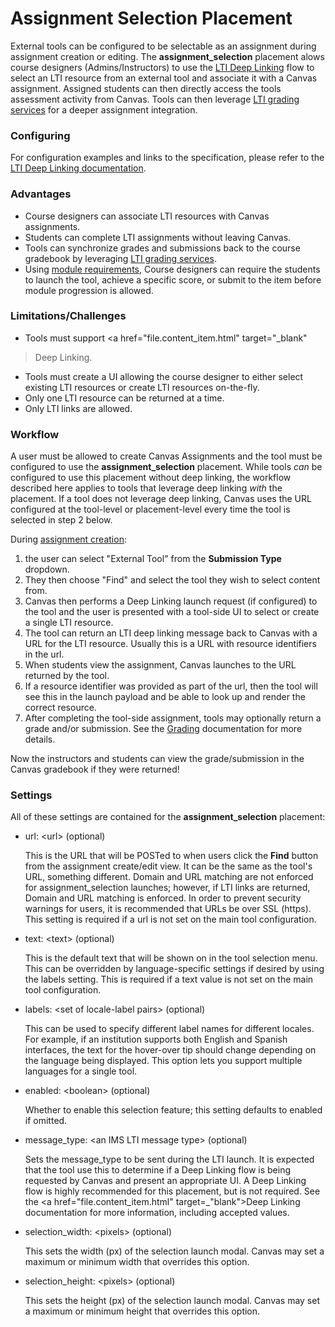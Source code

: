 Assignment Selection Placement
==============

External tools can be configured to be selectable as an assignment during 
assignment creation or editing. The **assignment_selection** placement 
alows course designers (Admins/Instructors) to use the <a 
href="content_item.html" target="_blank">LTI 
Deep Linking</a> flow to select an LTI resource from an external tool and 
associate it with a Canvas assignment. Assigned students can then directly
access the tools assessment activity from Canvas. Tools can then leverage <a 
href="assignment_tools.html" target="_blank">
LTI grading services</a> for a deeper assignment integration.



### Configuring
For configuration examples and links to the specification, please refer to the <a 
href="file.content_item.html" target="_blank">LTI 
Deep Linking documentation</a>.

### Advantages
- Course designers can associate LTI resources with Canvas assignments.
- Students can complete LTI assignments without leaving Canvas.
- Tools can synchronize grades and submissions back to the course gradebook by
leveraging <a href="file.assignment_tools.html" target="_blank">
LTI grading services</a>.
- Using <a href="https://community.canvaslms.com/docs/DOC-13134-415261967" 
target="_blank">module requirements</a>, Course designers can require the students 
to launch the tool, achieve a specific score, or submit to the item before 
module progression is allowed.


### Limitations/Challenges
- Tools must support <a href="file.content_item.html" target="_blank"
>Deep Linking</a>.
- Tools must create a UI allowing the course designer to either select existing 
LTI resources or create LTI resources on-the-fly.
- Only one LTI resource can be returned at a time.
- Only LTI links are allowed.


### Workflow
A user must be allowed to create Canvas Assignments and the tool must be
configured to use the **assignment_selection** placement. While tools *can* 
be configured to use this placement without deep linking, the workflow
described here applies to tools that leverage deep linking *with* the placement.
If a tool does not leverage deep linking, Canvas uses the URL configured at the 
tool-level or placement-level every time the tool is selected in step 2 below.

During <a href="https://community.canvaslms.com/docs/DOC-9873-415267003" 
target="_blank">assignment creation</a>:
1. the user can select "External Tool" from
the **Submission Type** dropdown. 
2. They then choose "Find" and select the tool 
they wish to select content from. 
3. Canvas then performs a Deep Linking launch 
request (if configured) to the tool and the user is presented with a tool-side UI 
to select or create a single LTI resource.
4. The tool can return an LTI deep linking message back to Canvas with a URL for
the LTI resource. Usually this is a URL with resource identifiers in the url.
5. When students view the assignment, Canvas launches to the URL returned by the tool.
6. If a resource identifier was provided as part of the url, then the tool will see this in the
launch payload and be able to look up and render the correct resource.
7. After completing the tool-side assignment, tools may optionally return a grade 
and/or submission. See the <a href="file.assignment_tools.html">Grading</a> 
documentation for more details.

Now the instructors and students can view the grade/submission in the Canvas
gradebook if they were returned!

### Settings
All of these settings are contained for the **assignment_selection** placement:

-   url: &lt;url&gt; (optional)

    This is the URL that will be POSTed to when users click the **Find** 
    button from the assignment create/edit view. It can be the same as the tool's 
    URL, something different. Domain and URL matching are not enforced for 
    assignment_selection launches; however, if LTI links are returned, Domain and
    URL matching is enforced. In order to prevent security warnings for users, it
    is recommended that URLs be over SSL (https). This setting is required if a 
    url is not set on the main tool configuration.

-   text: &lt;text&gt; (optional)

    This is the default text that will be shown on in the tool selection menu.
    This can be overridden by language-specific settings if desired by 
    using the labels setting. This is required if a text value is not set on the
    main tool configuration.

-   labels: &lt;set of locale-label pairs&gt; (optional)

    This can be used to specify different label names for different locales. 
    For example, if an institution supports both English and Spanish interfaces,
    the text for the hover-over tip should change depending on the language 
    being displayed. This option lets you support multiple languages for a single tool.

-   enabled: &lt;boolean&gt; (optional)

    Whether to enable this selection feature; this setting defaults to enabled if omitted.

-   message_type: &lt;an IMS LTI message type&gt; (optional)

    Sets the message_type to be sent during the LTI launch. It is expected that 
    the tool use this to determine if a Deep Linking flow is being requested by
    Canvas and present an appropriate UI. A Deep Linking flow is highly recommended
    for this placement, but is not required. See the 
    <a href="file.content_item.html" target=_"blank">Deep Linking 
    documentation</a> for more information, including accepted values.

-   selection_width: &lt;pixels&gt; (optional)

    This sets the width (px) of the selection launch modal. Canvas may set a 
    maximum or minimum width that overrides this option.

-   selection_height: &lt;pixels&gt; (optional)

    This sets the height (px) of the selection launch modal. Canvas may set a 
    maximum or minimum height that overrides this option.


